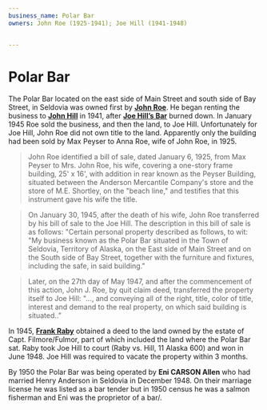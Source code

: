 ```yaml
---
business_name: Polar Bar
owners: John Roe (1925-1941); Joe Hill (1941-1948)


---
```


# **Polar Bar**

The Polar Bar located on the east side of Main Street and south side of Bay Street, in Seldovia was owned first by [**John Roe**](../_people/Roe_John.md).  He began renting the business to [**John Hill**](../_people/Hill_Joe.md) in 1941, after [**Joe Hill’s Bar**](./Joe_Hills_Hall.md) burned down. In January 1945 Roe sold the business, and then the land, to Joe Hill. Unfortunately for Joe Hill, John Roe did not own title to the land.  Apparently only the building had been sold by Max Peyser to Anna Roe, wife of John Roe, in 1925.

>John Roe identified a bill of sale, dated January 6, 1925, from Max Peyser to Mrs. John Roe, his wife, covering a one-story frame building, 25' x 16', with addition in rear known as the Peyser Building, situated between the Anderson Mercantile Company's store and the store of M.E. Shortley, on the "beach line," and testifies that this instrument gave his wife the title. 

>On January 30, 1945, after the death of his wife, John Roe transferred by his bill of sale to the Joe Hill. The description in this bill of sale is as follows: 
"Certain personal property described as follows, to wit: "My business known as the Polar Bar situated in the Town of Seldovia, Territory of Alaska, on the East side of Main Street and on the South side of Bay Street, together with the furniture and fixtures, including the safe, in said building." 

>Later, on the 27th day of May 1947, and after the commencement of this action, John J. Roe, by quit claim deed, transferred the property itself to Joe Hill: "…, and conveying all of the right, title, color of title, interest and demand to the real property, on which said building is situated..” 

In 1945, [**Frank Raby**](../_people/Raby_Frank_J.md) obtained a deed to the land owned by the estate of Capt. Filmore/Fulmor, part of which included the land where the Polar Bar sat. Raby took Joe Hill to court (Raby vs. Hill, 11 Alaska 600) and won in June 1948.  Joe Hill was required to vacate the property within 3 months. 

By 1950 the Polar Bar was being operated by **Eni CARSON Allen** who had married Henry Anderson in Seldovia in December 1948.  On their marriage license he was listed as a bar tender but in 1950 census he was a salmon fisherman and Eni was the proprietor of a bar/.

